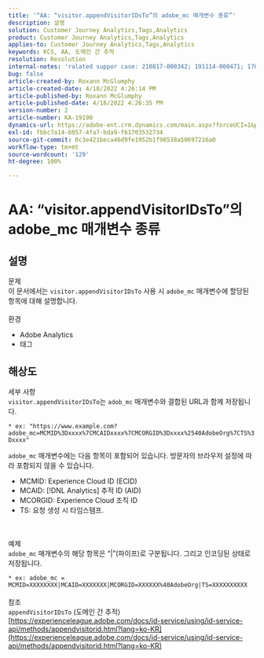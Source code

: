 ```yaml
---
title: '“AA: “visitor.appendVisitorIDsTo”의 adobe_mc 매개변수 종류”'
description: 설명
solution: Customer Journey Analytics,Tags,Analytics
product: Customer Journey Analytics,Tags,Analytics
applies-to: Customer Journey Analytics,Tags,Analytics
keywords: KCS, AA, 도메인 간 추적
resolution: Resolution
internal-notes: 'ralated suppor case: 210817-000342; 191114-000471; 170123-000011; 220408-000014'
bug: false
article-created-by: Roxann McGlumphy
article-created-date: 4/18/2022 4:26:14 PM
article-published-by: Roxann McGlumphy
article-published-date: 4/18/2022 4:26:35 PM
version-number: 2
article-number: KA-19190
dynamics-url: https://adobe-ent.crm.dynamics.com/main.aspx?forceUCI=1&pagetype=entityrecord&etn=knowledgearticle&id=937d8042-34bf-ec11-983e-0022480abde0
exl-id: fbbc7a14-6057-4fa7-bda9-f61703532734
source-git-commit: 0c3e421beca46d9fe1952b1f98538a50697216a0
workflow-type: tm+mt
source-wordcount: '129'
ht-degree: 100%

---
```


# AA: “visitor.appendVisitorIDsTo”의 adobe_mc 매개변수 종류

## 설명

문제<br>
이 문서에서는 `visitor.appendVisitorIDsTo` 사용 시 `adobe_mc` 매개변수에 할당된 항목에 대해 설명합니다.
<br><br>환경<br>
- Adobe Analytics
- 태그



## 해상도

세부 사항<br>
`visitor.appendVisitorIDsTo`는 `adob_mc` 매개변수와 결합된 URL과 함께 저장됩니다.

`* ex: "https://www.example.com?adobe_mc=MCMID%3Dxxxx%7CMCAIDxxxx%7CMCORGID%3Dxxxx%2540AdobeOrg%7CTS%3Dxxxx"`

`adobe_mc` 매개변수에는 다음 항목이 포함되어 있습니다.
방문자의 브라우저 설정에 따라 포함되지 않을 수 있습니다.

- MCMID: Experience Cloud ID (ECID)
- MCAID: [!DNL Analytics] 추적 ID (AID)
- MCORGID: Experience Cloud 조직 ID
- TS: 요청 생성 시 타임스탬프.

<br><br>예제<br>
`adobe_mc` 매개변수의 해당 항목은 “|”(파이프)로 구분됩니다. 그리고 인코딩된 상태로 저장됩니다.

`* ex: adobe_mc = MCMID=XXXXXXXX|MCAID=XXXXXXX|MCORGID=XXXXXX%40AdobeOrg|TS=XXXXXXXXXX`
<br><br>참조<br>
`appendVisitorIDsTo` (도메인 간 추적)
[https://experienceleague.adobe.com/docs/id-service/using/id-service-api/methods/appendvisitorid.html?lang=ko-KR](https://experienceleague.adobe.com/docs/id-service/using/id-service-api/methods/appendvisitorid.html?lang=ko-KR)
